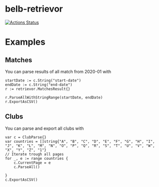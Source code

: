 # belb-retrievor
[![Actions Status](https://github.com/belbet/retrievor/workflows/Go/badge.svg)](https://github.com/belbet/retrievor/actions)

# Examples

## Matches

You can parse results of all match from 2020-01 with

```
startDate := c.String("start-date")
endDate := c.String("end-date")
r := retrievor.MatchesResult{}

r.ParseAllWithStringRange(startDate, endDate)
r.ExportAsCSV()
```

## Clubs

You can parse and export all clubs with

```
var c = ClubParse{}
var countries = []string{"A", "B", "C", "D", "E", "F", "G", "H", "I", "J", "K", "L", "M", "N", "O", "P", "Q", "R", "S", "T", "U", "V", "W", "X", "Y", "Z", "1"}
// Iterate trough all pages
for _, e := range countries {
    c.CurrentPage = e
    c.ParseAll()

}
c.ExportAsCSV()
```